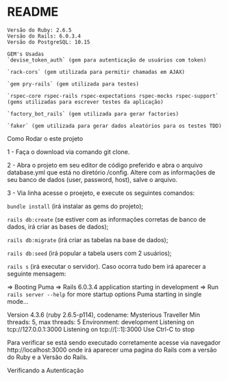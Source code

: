 # README

    Versão do Ruby: 2.6.5
    Versão do Rails: 6.0.3.4
    Versão do PostgreSQL: 10.15

    GEM's Usadas
    `devise_token_auth` (gem para autenticação de usuários com token)

    `rack-cors` (gem utilizada para permitir chamadas em AJAX)

    `gem pry-rails` (gem utilizada para testes)

    `rspec-core rspec-rails rspec-expectations rspec-mocks rspec-support` (gems utilizadas para escrever testes da aplicação)

    `factory_bot_rails` (gem utilizada para gerar factories)

    `faker` (gem utilizada para gerar dados aleatórios para os testes TDD)

Como Rodar o este projeto

1 - Faça o download via comando git clone.

2 - Abra o projeto em seu editor de código preferido e abra o arquivo database.yml que está no diretório /config. Altere com as informações de seu banco de dados (user, password, host), salve o arquivo.

3 - Via linha acesse o proejeto, e execute os seguintes comandos:

`bundle install` (irá instalar as gems do projeto);

`rails db:create` (se estiver com as informações corretas de banco de dados, irá criar as bases de dados);

`rails db:migrate` (irá criar as tabelas na base de dados);

`rails db:seed` (irá popular a tabela users com 2 usuários);

`rails s` (irá executar o servidor). Caso ocorra tudo bem irá aparecer a seguinte mensagem:

=> Booting Puma
=> Rails 6.0.3.4 application starting in development
=> Run `rails server --help` for more startup options
Puma starting in single mode...

Version 4.3.6 (ruby 2.6.5-p114), codename: Mysterious Traveller
Min threads: 5, max threads: 5
Environment: development
Listening on tcp://127.0.0.1:3000
Listening on tcp://[::1]:3000
Use Ctrl-C to stop

Para verificar se está sendo executado corretamente acesse via navegador http://localhost:3000 onde irá aparecer uma pagina do Rails com a versão do Ruby e a Versão do Rails.

Verificando a Autenticação
